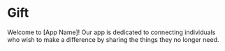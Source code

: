 # Gift
Welcome to [App Name]! Our app is dedicated to connecting individuals who wish to make a difference by sharing the things they no longer need.  

